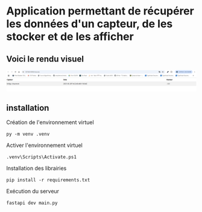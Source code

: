 # Application permettant de récupérer les données d'un capteur, de les stocker et de les afficher

## Voici le rendu visuel

![img.png](img.png)

## installation
Création de l'environnement virtuel
```bach
py -m venv .venv
```

Activer l'environnement virtuel
```bach
.venv\Scripts\Activate.ps1
```

Installation des librairies
```bach
pip install -r requirements.txt
```

Exécution du serveur
```bach
fastapi dev main.py